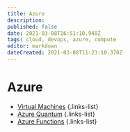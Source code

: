 ```yaml
---
title: Azure
description: 
published: false
date: 2021-03-08T16:51:10.948Z
tags: cloud, devops, azure, compute
editor: markdown
dateCreated: 2021-03-08T11:23:10.370Z
---
```


# Azure
- [Virtual Machines](/training/azure/virtual_machines)
{.links-list}
- [Azure Quantum](/training/azure/azure_quantum)
{.links-list}
- [Azure Functions](/training/azure/azure_functions)
{.links-list}